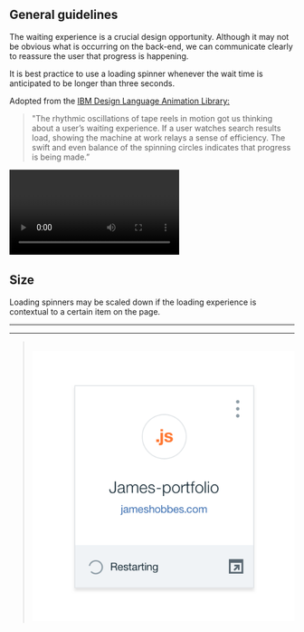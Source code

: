 ## General guidelines

The waiting experience is a crucial design opportunity. Although it may not be obvious what is occurring on the back-end, we can communicate clearly to reassure the user that progress is happening.

It is best practice to use a loading spinner whenever the wait time is anticipated to be longer than three seconds.

Adopted from the [IBM Design Language Animation Library:](https://www.ibm.com/design/language/experience/animation/elements/)

> "The rhythmic oscillations of tape reels in motion got us thinking about a user’s waiting experience. If a user watches search results load, showing the machine at work relays a sense of efficiency. The swift and even balance of the spinning circles indicates that progress is being made.”

<video src="/images/loading-usage-1.mp4" autoplay loop></video>

## Size

Loading spinners may be scaled down if the loading experience is contextual to a certain item on the page.

---
***
> 
![Small loader](images/loading-usage-2.png)
